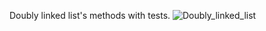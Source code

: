 Doubly linked list's methods with tests.
![Doubly_linked_list](https://user-images.githubusercontent.com/45149849/92129265-f6bf3b00-ee0b-11ea-84f2-00516660a13c.png)
